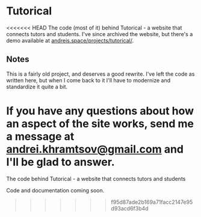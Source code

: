 # Tutorical
<<<<<<< HEAD
The code (most of it) behind Tutorical - a website that connects tutors and students. I've since archived the website, but there's a demo available at [andreis.space/projects/tutorical/](http://andreis.space/projects/tutorical/).

## Notes
This is a fairly old project, and deserves a good rewrite. I've left the code as written here, but when I come back to it I'll have to modernize and standardize it quite a bit.

If you have any questions about how an aspect of the site works, send me a message at [andrei.khramtsov@gmail.com](mailto:andrei.khramtsov@gmail.com) and I'll be glad to answer.
=======
The code behind Tutorical - a website that connects tutors and students

Code and documentation coming soon.
>>>>>>> f95d87ade2b169a71facc2147e95d93acd6f3b4d
